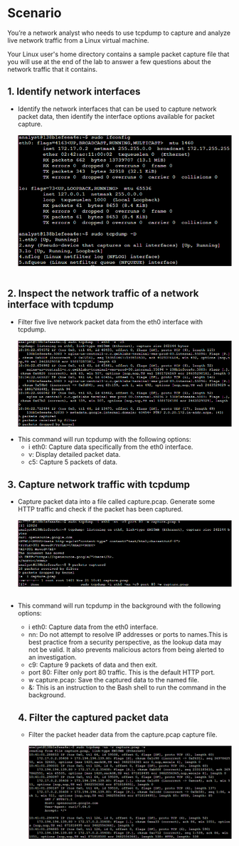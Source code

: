 # Scenario
You’re a network analyst who needs to use tcpdump to capture and analyze live network traffic from a Linux virtual machine.

Your Linux user's home directory contains a sample packet capture file that you will use at the end of the lab to answer a few questions about the network traffic that it contains.

## 1. Identify network interfaces
- Identify the network interfaces that can be used to capture network packet data, then identify the interface options available for packet capture.<br><br>
![wireshark_1](https://github.com/Cr1msonPho3nix/Network_Projects/blob/main/img/TCPDUMP%20packet%20Analyzer%201/1.1.Network_interfaces.PNG)<br><br>

## 2. Inspect the network traffic of a network interface with tcpdump
- Filter five live network packet data from the eth0 interface with tcpdump.<br><br>
![wireshark_1](https://github.com/Cr1msonPho3nix/Network_Projects/blob/main/img/TCPDUMP%20packet%20Analyzer%201/2.1.Filter_5_packets.PNG)<br><br>
- This command will run tcpdump with the following options:
  - i eth0: Capture data specifically from the eth0 interface.
  - v: Display detailed packet data.
  - c5: Capture 5 packets of data.

## 3. Capture network traffic with tcpdump
- Capture packet data into a file called capture.pcap. Generate some HTTP traffic and check if the packet has been captured.<br><br>
![wireshark_1](https://github.com/Cr1msonPho3nix/Network_Projects/blob/main/img/TCPDUMP%20packet%20Analyzer%201/3.1.stored_packet_capture.PNG)<br><br>
- This command will run tcpdump in the background with the following options:
  - i eth0: Capture data from the eth0 interface.
  - nn: Do not attempt to resolve IP addresses or ports to names.This is best practice from a security perspective, as the lookup data may not be valid. It also prevents malicious actors from being alerted to an investigation.
  - c9: Capture 9 packets of data and then exit.
  - port 80: Filter only port 80 traffic. This is the default HTTP port.
  - w capture.pcap: Save the captured data to the named file.
  - &: This is an instruction to the Bash shell to run the command in the background.

  ## 4. Filter the captured packet data
  - Filter the packet header data from the capture.pcap capture file.<br><br>
![wireshark_1](https://github.com/Cr1msonPho3nix/Network_Projects/blob/main/img/TCPDUMP%20packet%20Analyzer%201/4.1.Header_filter.PNG)<br><br>
